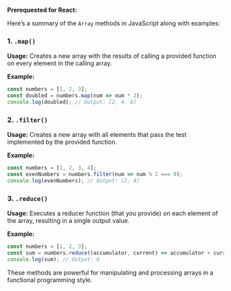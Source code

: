 **Prerequested  for React:**

Here’s a summary of the `Array` methods in JavaScript along with examples:

### 1. `.map()`

**Usage:** Creates a new array with the results of calling a provided function on every element in the calling array.

**Example:**

```javascript
const numbers = [1, 2, 3];
const doubled = numbers.map(num => num * 2);
console.log(doubled); // Output: [2, 4, 6]
```

### 2. `.filter()`

**Usage:** Creates a new array with all elements that pass the test implemented by the provided function.

**Example:**

```javascript
const numbers = [1, 2, 3, 4];
const evenNumbers = numbers.filter(num => num % 2 === 0);
console.log(evenNumbers); // Output: [2, 4]
```

### 3. `.reduce()`

**Usage:** Executes a reducer function (that you provide) on each element of the array, resulting in a single output value.

**Example:**

```javascript
const numbers = [1, 2, 3];
const sum = numbers.reduce((accumulator, current) => accumulator + current, 0);
console.log(sum); // Output: 6
```

These methods are powerful for manipulating and processing arrays in a functional programming style.